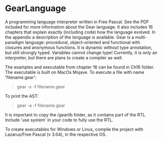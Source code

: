 # GearLanguage
A programming language interpreter written in Free Pascal.
See the PDF included for more information about the Gear language. It also includes 16 chapters that explain exactly (including code) how the language evolved. In the appendix a description of the language is available.
Gear is a multi-paradigm language: procedural, object-oriented and functional with closures and anonymous functions. It is dynamic without type annotation, but still strongly typed. Variables cannot change type! 
Currently, it is only an interpreter, but there are plans to create a compiler as well.

The examples and executable from chapter 16 can be found in Ch16 folder. The executable is built on MacOs Mojave.
To execute a file with name 'filename.gear':
> gear -x -f filename.gear

To print the AST:
> gear -a -f filename.gear

It is important to copy the /gearlib folder, as it contains part of the RTL. Include 'use system' in your code to fully use the RTL.

To create executables for Windows or Linux, compile the project with Lazarus/Free Pascal (v 3.04), in the respective OS.
